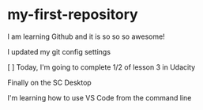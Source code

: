 # my-first-repository

I am learning Github and it is so so so awesome!

I updated my git config settings

[ ] Today, I'm going to complete 1/2 of lesson 3 in Udacity

Finally on the SC Desktop

I'm learning how to use VS Code from the command line